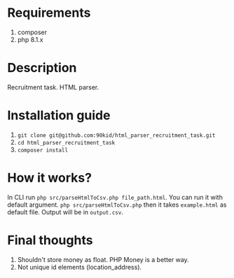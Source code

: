 # Requirements
1. composer
2. php 8.1.x

# Description
Recruitment task. HTML parser.

# Installation guide
1. `git clone git@github.com:90kid/html_parser_recruitment_task.git`
2. `cd html_parser_recruitment_task`
3. `composer install`

# How it works?
In CLI run `php src/parseHtmlToCsv.php file_path.html`. You can run it with default argument.
`php src/parseHtmlToCsv.php` then it takes `example.html` as default file. Output will be in `output.csv`.

# Final thoughts
1. Shouldn't store money as float. PHP Money is a better way.
2. Not unique id elements (location_address).